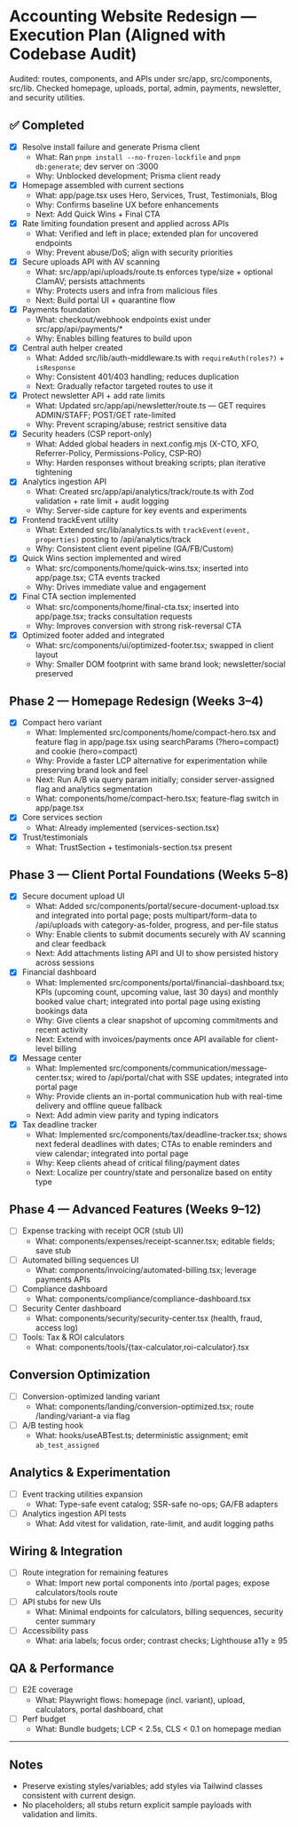 # Accounting Website Redesign — Execution Plan (Aligned with Codebase Audit)

Audited: routes, components, and APIs under src/app, src/components, src/lib. Checked homepage, uploads, portal, admin, payments, newsletter, and security utilities.

## ✅ Completed
- [x] Resolve install failure and generate Prisma client
  - What: Ran `pnpm install --no-frozen-lockfile` and `pnpm db:generate`; dev server on :3000
  - Why: Unblocked development; Prisma client ready
- [x] Homepage assembled with current sections
  - What: app/page.tsx uses Hero, Services, Trust, Testimonials, Blog
  - Why: Confirms baseline UX before enhancements
  - Next: Add Quick Wins + Final CTA
- [x] Rate limiting foundation present and applied across APIs
  - What: Verified and left in place; extended plan for uncovered endpoints
  - Why: Prevent abuse/DoS; align with security priorities
- [x] Secure uploads API with AV scanning
  - What: src/app/api/uploads/route.ts enforces type/size + optional ClamAV; persists attachments
  - Why: Protects users and infra from malicious files
  - Next: Build portal UI + quarantine flow
- [x] Payments foundation
  - What: checkout/webhook endpoints exist under src/app/api/payments/*
  - Why: Enables billing features to build upon
- [x] Central auth helper created
  - What: Added src/lib/auth-middleware.ts with `requireAuth(roles?)` + `isResponse`
  - Why: Consistent 401/403 handling; reduces duplication
  - Next: Gradually refactor targeted routes to use it
- [x] Protect newsletter API + add rate limits
  - What: Updated src/app/api/newsletter/route.ts — GET requires ADMIN/STAFF; POST/GET rate-limited
  - Why: Prevent scraping/abuse; restrict sensitive data
- [x] Security headers (CSP report-only)
  - What: Added global headers in next.config.mjs (X-CTO, XFO, Referrer-Policy, Permissions-Policy, CSP-RO)
  - Why: Harden responses without breaking scripts; plan iterative tightening
- [x] Analytics ingestion API
  - What: Created src/app/api/analytics/track/route.ts with Zod validation + rate limit + audit logging
  - Why: Server-side capture for key events and experiments
- [x] Frontend trackEvent utility
  - What: Extended src/lib/analytics.ts with `trackEvent(event, properties)` posting to /api/analytics/track
  - Why: Consistent client event pipeline (GA/FB/Custom)
- [x] Quick Wins section implemented and wired
  - What: src/components/home/quick-wins.tsx; inserted into app/page.tsx; CTA events tracked
  - Why: Drives immediate value and engagement
- [x] Final CTA section implemented
  - What: src/components/home/final-cta.tsx; inserted into app/page.tsx; tracks consultation requests
  - Why: Improves conversion with strong risk-reversal CTA
- [x] Optimized footer added and integrated
  - What: src/components/ui/optimized-footer.tsx; swapped in client layout
  - Why: Smaller DOM footprint with same brand look; newsletter/social preserved

## Phase 2 — Homepage Redesign (Weeks 3–4)
- [x] Compact hero variant
  - What: Implemented src/components/home/compact-hero.tsx and feature flag in app/page.tsx using searchParams (?hero=compact) and cookie (hero=compact)
  - Why: Provide a faster LCP alternative for experimentation while preserving brand look and feel
  - Next: Run A/B via query param initially; consider server-assigned flag and analytics segmentation
  - What: components/home/compact-hero.tsx; feature-flag switch in app/page.tsx
- [x] Core services section
  - What: Already implemented (services-section.tsx)
- [x] Trust/testimonials
  - What: TrustSection + testimonials-section.tsx present

## Phase 3 — Client Portal Foundations (Weeks 5–8)
- [x] Secure document upload UI
  - What: Added src/components/portal/secure-document-upload.tsx and integrated into portal page; posts multipart/form-data to /api/uploads with category-as-folder, progress, and per-file status
  - Why: Enable clients to submit documents securely with AV scanning and clear feedback
  - Next: Add attachments listing API and UI to show persisted history across sessions
- [x] Financial dashboard
  - What: Implemented src/components/portal/financial-dashboard.tsx; KPIs (upcoming count, upcoming value, last 30 days) and monthly booked value chart; integrated into portal page using existing bookings data
  - Why: Give clients a clear snapshot of upcoming commitments and recent activity
  - Next: Extend with invoices/payments once API available for client-level billing
- [x] Message center
  - What: Implemented src/components/communication/message-center.tsx; wired to /api/portal/chat with SSE updates; integrated into portal page
  - Why: Provide clients an in-portal communication hub with real-time delivery and offline queue fallback
  - Next: Add admin view parity and typing indicators
- [x] Tax deadline tracker
  - What: Implemented src/components/tax/deadline-tracker.tsx; shows next federal deadlines with dates; CTAs to enable reminders and view calendar; integrated into portal page
  - Why: Keep clients ahead of critical filing/payment dates
  - Next: Localize per country/state and personalize based on entity type

## Phase 4 — Advanced Features (Weeks 9–12)
- [ ] Expense tracking with receipt OCR (stub UI)
  - What: components/expenses/receipt-scanner.tsx; editable fields; save stub
- [ ] Automated billing sequences UI
  - What: components/invoicing/automated-billing.tsx; leverage payments APIs
- [ ] Compliance dashboard
  - What: components/compliance/compliance-dashboard.tsx
- [ ] Security Center dashboard
  - What: components/security/security-center.tsx (health, fraud, access log)
- [ ] Tools: Tax & ROI calculators
  - What: components/tools/{tax-calculator,roi-calculator}.tsx

## Conversion Optimization
- [ ] Conversion-optimized landing variant
  - What: components/landing/conversion-optimized.tsx; route /landing/variant-a via flag
- [ ] A/B testing hook
  - What: hooks/useABTest.ts; deterministic assignment; emit `ab_test_assigned`

## Analytics & Experimentation
- [ ] Event tracking utilities expansion
  - What: Type-safe event catalog; SSR-safe no-ops; GA/FB adapters
- [ ] Analytics ingestion API tests
  - What: Add vitest for validation, rate-limit, and audit logging paths

## Wiring & Integration
- [ ] Route integration for remaining features
  - What: Import new portal components into /portal pages; expose calculators/tools route
- [ ] API stubs for new UIs
  - What: Minimal endpoints for calculators, billing sequences, security center summary
- [ ] Accessibility pass
  - What: aria labels; focus order; contrast checks; Lighthouse a11y ≥ 95

## QA & Performance
- [ ] E2E coverage
  - What: Playwright flows: homepage (incl. variant), upload, calculators, portal dashboard, chat
- [ ] Perf budget
  - What: Bundle budgets; LCP < 2.5s, CLS < 0.1 on homepage median

---

## Notes
- Preserve existing styles/variables; add styles via Tailwind classes consistent with current design.
- No placeholders; all stubs return explicit sample payloads with validation and limits.
